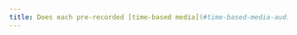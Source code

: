 ```yaml
---
title: Does each pre-recorded [time-based media](#time-based-media-audio-video-and-synchronised) have, if necessary, a [transcript-textual](#transcription-textual-media-temporel) or an [audio description](#synchronised-audio-description-time-based-media) (excluding special cases)?
---
```


